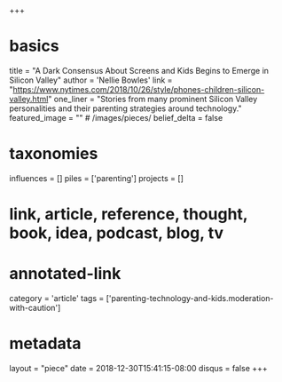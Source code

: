 +++
# basics
title     		 = "A Dark Consensus About Screens and Kids Begins to Emerge in Silicon Valley"
author    		 = 'Nellie Bowles'
link      		 = "https://www.nytimes.com/2018/10/26/style/phones-children-silicon-valley.html"
one_liner 		 = "Stories from many prominent Silicon Valley personalities and their parenting strategies around technology."
featured_image = "" # /images/pieces/
belief_delta   = false

# taxonomies
influences		 = []
piles     		 = ['parenting']
projects			 = []

# link, article, reference, thought, book, idea, podcast, blog, tv
# annotated-link
category  		 = 'article'
tags					 = ['parenting-technology-and-kids.moderation-with-caution']

# metadata
layout	    	 = "piece"
date      		 = 2018-12-30T15:41:15-08:00
disqus    		 = false
+++

